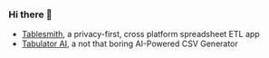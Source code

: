 ### Hi there 👋

- [Tablesmith](https://tablesmith.io/), a privacy-first, cross platform spreadsheet ETL app
- [Tabulator AI](https://tabulator.ai/), a not that boring AI-Powered CSV Generator
